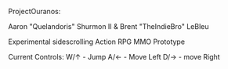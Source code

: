 ProjectOuranos:

Aaron "Quelandoris" Shurmon II & Brent "TheIndieBro" LeBleu

Experimental sidescrolling Action RPG MMO Prototype

Current Controls:
W/↑ - Jump
A/← - Move Left
D/→ - move Right